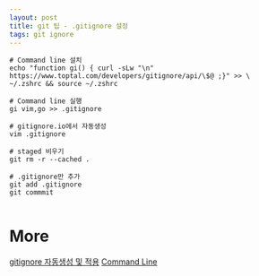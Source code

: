 ```yaml
---
layout: post
title: git 팁 - .gitignore 설정
tags: git ignore
---
```


```
# Command line 설치
echo "function gi() { curl -sLw "\n" https://www.toptal.com/developers/gitignore/api/\$@ ;}" >> \
~/.zshrc && source ~/.zshrc

# Command line 실행
gi vim,go >> .gitignore
```

```
# gitignore.io에서 자동생성
vim .gitignore

# staged 비우기
git rm -r --cached .

# .gitignore만 추가
git add .gitignore
git commmit


```

# More
[gitignore 자동생성 및 적용](https://ebbnflow.tistory.com/178)
[Command Line](https://docs.gitignore.io/use/command-line)
